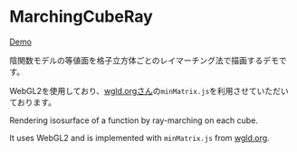 # MarchingCubeRay
[Demo]()

陰関数モデルの等値面を格子立方体ごとのレイマーチング法で描画するデモです。

WebGL2を使用しており、[wgld.orgさん](https://wgld.org/d/library/l001.html)の`minMatrix.js`を利用させていただいております。

Rendering isosurface of a function by ray-marching on each cube.

It uses WebGL2 and is implemented with `minMatrix.js` from [wgld.org](https://wgld.org/d/library/l001.html).
